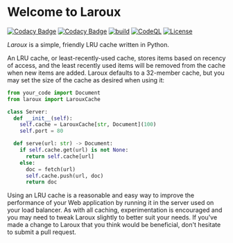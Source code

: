 # Welcome to Laroux

[![Codacy Badge](https://app.codacy.com/project/badge/Grade/b99d68b5653145749a44bc171bf08dd1)](https://www.codacy.com/gh/waellison/laroux/dashboard?utm_source=github.com&amp;utm_medium=referral&amp;utm_content=waellison/laroux&amp;utm_campaign=Badge_Grade)
[![Codacy Badge](https://app.codacy.com/project/badge/Coverage/b99d68b5653145749a44bc171bf08dd1)](https://www.codacy.com/gh/waellison/laroux/dashboard?utm_source=github.com&utm_medium=referral&utm_content=waellison/laroux&utm_campaign=Badge_Coverage)
[![build](https://github.com/waellison/laroux/actions/workflows/pytest.yml/badge.svg)](https://github.com/waellison/laroux/actions/workflows/pytest.yml)
[![CodeQL](https://github.com/waellison/laroux/actions/workflows/codeql-analysis.yml/badge.svg)](https://github.com/waellison/laroux/actions/workflows/codeql-analysis.yml)
[![License](https://img.shields.io/github/license/waellison/laroux)](#)

_Laroux_ is a simple, friendly LRU cache written in Python.

An LRU cache, or least-recently-used cache, stores items based on recency of access, and the least recently used items will be removed from the cache when new items are added.  Laroux defaults to a 32-member cache, but you may set the size of the cache as desired when using it:

```python
from your_code import Document
from laroux import LarouxCache

class Server:
  def __init__(self):
    self.cache = LarouxCache[str, Document](100)
    self.port = 80

  def serve(url: str) -> Document:
    if self.cache.get(url) is not None:
      return self.cache[url]
    else:
      doc = fetch(url)
      self.cache.push(url, doc)
      return doc
```

Using an LRU cache is a reasonable and easy way to improve the performance of your Web application by running it in the server used on your load balancer.  As with all caching, experimentation is encouraged and you may need to tweak Laroux slightly to better suit your needs.  If you've made a change to Laroux that you think would be beneficial, don't hesitate to submit a pull request.
